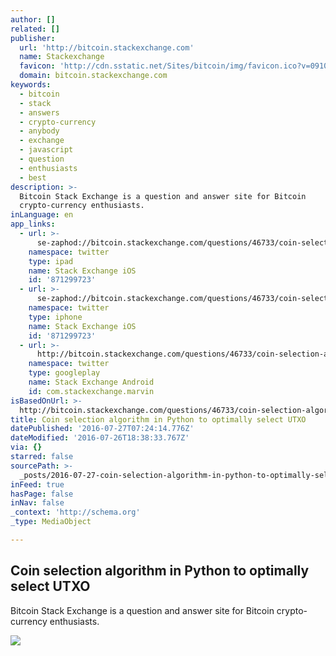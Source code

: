 ```yaml
---
author: []
related: []
publisher:
  url: 'http://bitcoin.stackexchange.com'
  name: Stackexchange
  favicon: 'http://cdn.sstatic.net/Sites/bitcoin/img/favicon.ico?v=0910168c5c65'
  domain: bitcoin.stackexchange.com
keywords:
  - bitcoin
  - stack
  - answers
  - crypto-currency
  - anybody
  - exchange
  - javascript
  - question
  - enthusiasts
  - best
description: >-
  Bitcoin Stack Exchange is a question and answer site for Bitcoin
  crypto-currency enthusiasts.
inLanguage: en
app_links:
  - url: >-
      se-zaphod://bitcoin.stackexchange.com/questions/46733/coin-selection-algorithm-in-python-to-optimally-select-utxo
    namespace: twitter
    type: ipad
    name: Stack Exchange iOS
    id: '871299723'
  - url: >-
      se-zaphod://bitcoin.stackexchange.com/questions/46733/coin-selection-algorithm-in-python-to-optimally-select-utxo
    namespace: twitter
    type: iphone
    name: Stack Exchange iOS
    id: '871299723'
  - url: >-
      http://bitcoin.stackexchange.com/questions/46733/coin-selection-algorithm-in-python-to-optimally-select-utxo
    namespace: twitter
    type: googleplay
    name: Stack Exchange Android
    id: com.stackexchange.marvin
isBasedOnUrl: >-
  http://bitcoin.stackexchange.com/questions/46733/coin-selection-algorithm-in-python-to-optimally-select-utxo
title: Coin selection algorithm in Python to optimally select UTXO
datePublished: '2016-07-27T07:24:14.776Z'
dateModified: '2016-07-26T18:38:33.767Z'
via: {}
starred: false
sourcePath: >-
  _posts/2016-07-27-coin-selection-algorithm-in-python-to-optimally-select-utxo.md
inFeed: true
hasPage: false
inNav: false
_context: 'http://schema.org'
_type: MediaObject

---
```

<article style=""><h1>Coin selection algorithm in Python to optimally select UTXO</h1><p>Bitcoin Stack Exchange is a question and answer site for Bitcoin crypto-currency enthusiasts.</p><img src="http://cdn.sstatic.net/Sites/bitcoin/img/apple-touch-icon.png?v=a43e5a337e6b&amp;a" /></article>